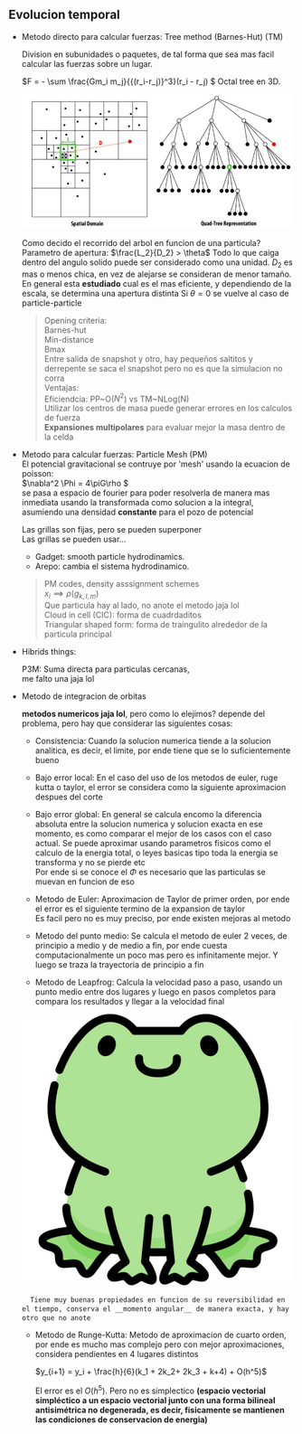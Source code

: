 ## Evolucion temporal
- Metodo directo para calcular fuerzas: Tree method (Barnes-Hut) (TM)


    Division en subunidades o paquetes, de tal forma que sea mas facil calcular las fuerzas sobre un lugar.


    $F = - \sum \frac{Gm_i m_j}{{(r_i-r_j)}^3}(r_i - r_j) $
    Octal tree en 3D.


    ![](arbol.jpg)

    Como decido el recorrido del arbol en funcion de una particula?
    Parametro de apertura: $\frac{L_2}{D_2} > \theta$ 
                            Todo lo que caiga dentro del angulo solido puede ser considerado como una unidad.
                            $D_2$ es mas o menos chica, en vez de alejarse se consideran de menor tamaño.
                            En general esta __estudiado__ cual es el mas eficiente, y dependiendo de la escala, se determina una apertura distinta
                            Si $\theta = 0$ se vuelve al caso de particle-particle  
    > Opening criteria:  
    > Barnes-hut  
    > Min-distance  
    > Bmax  
    Entre salida de snapshot y otro, hay pequeños saltitos y derrepente se saca el snapshot pero no es que la simulacion no corra  
    Ventajas:  
    > Eficiendcia: PP~O($N^2$) vs TM~NLog(N)  
    > Utilizar los centros de masa puede generar errores en los calculos de fuerza  
    > __Expansiones multipolares__ para evaluar mejor la masa dentro de la celda  
- Metodo para calcular fuerzas: Particle Mesh (PM)  
    El potencial gravitacional se contruye por 'mesh' usando la ecuacion de poisson:  
        $\nabla^2 \Phi = 4\piG\rho $   
        se pasa a espacio de fourier para poder resolverla de manera mas inmediata usando la transformada como solucion a la integral, asumiendo una densidad __constante__ para el pozo de potencial

    Las grillas son fijas, pero se pueden superponer   
    Las grillas se pueden usar...  

    * Gadget: smooth particle hydrodinamics.
    * Arepo: cambia el sistema hydrodinamico.


    > PM codes, density asssignment schemes  
    > $x_i \implies \rho (g_{k,l,m})$  
    > Que particula hay al lado, no anote el metodo jaja lol  
    > Cloud in cell (CIC): forma de cuadrdaditos  
    > Triangular shaped form: forma de traingulito alrededor de la particula principal  


- Hibrids things:


    P3M: Suma directa para particulas cercanas,     
    me falto una jaja lol  

- Metodo de integracion de orbitas


    __metodos numericos jaja lol__, pero como lo elejimos? depende del problema, pero hay que considerar las siguientes cosas:  
    * Consistencia: Cuando la solucion numerica tiende a la solucion analitica, es decir, el limite, por ende tiene que se lo suficientemente bueno   
    * Bajo error local: En el caso del uso de los metodos de euler, ruge kutta o taylor, el error se considera como la siguiente aproximacion despues del corte   
    * Bajo error global: En general se calcula encomo la diferencia absoluta entre la solucion numerica y solucion exacta en ese momento, es como comparar el mejor de los casos con el caso actual. Se puede aproximar usando parametros fisicos como el calculo de la energia total, o leyes basicas tipo toda la energia se transforma y no se pierde etc  
    Por ende si se conoce el $\Phi$ es necesario que las particulas se muevan en funcion de eso


    * Metodo de Euler: Aproximacion de Taylor de primer orden, por ende el error es el siguiente termino de la expansion de taylor  
                    Es facil pero no es muy preciso, por ende existen mejoras al metodo


    * Metodo del punto medio: Se calcula el metodo de euler 2 veces, de principio a medio y de medio a fin, por ende cuesta computacionalmente un poco mas pero es infinitamente mejor. Y luego se traza la trayectoria de principio a fin  
    * Metodo de Leapfrog: Calcula la velocidad paso a paso, usando un punto medio entre dos lugares y luego en pasos completos para compara los resultados y llegar a la velocidad final  

    ![](ranita.png)


        Tiene muy buenas propiedades en funcion de su reversibilidad en el tiempo, conserva el __momento angular__ de manera exacta, y hay otro que no anote


    * Metodo de Runge-Kutta: Metodo de aproximacion de cuarto orden, por ende es mucho mas complejo pero con mejor aproximaciones, considera pendientes en 4 lugares distintos


        $y_{i+1} = y_i + \frac{h}{6}(k_1 + 2k_2+ 2k_3 + k+4) + O(h^5)$ 


        El error es el $O(h^5)$. Pero no es simplectico
        __(espacio vectorial simpléctico a un espacio vectorial junto con una forma bilineal antisimétrica no degenerada, es decir, fisicamente se mantienen las condiciones de conservacion de energia)__ 
